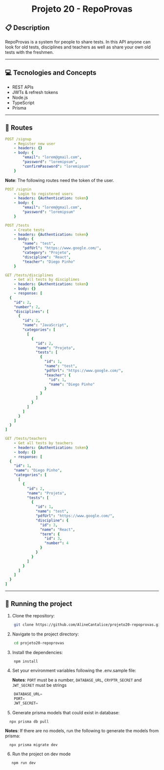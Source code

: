 # <p align = "center"> Projeto 20 - RepoProvas </p>

##  :clipboard: Description

RepoProvas is a system for people to share tests. In this API anyone can look for old tests, disciplines and teachers as well as share your own old tests with the freshmen.

***

## :computer:	 Tecnologies and Concepts

- REST APIs
- JWTs & refresh tokens
- Node.js
- TypeScript
- Prisma

***

## :rocket: Routes

```yml
POST /signup
    - Register new user
    - headers: {}
    - body: {
        "email": "lorem@gmail.com",
        "password": "loremipsum",
        "confirmPassword": "loremipsum"
    }
```

**Note**: The following routes need the token of the user.
    
```yml 
POST /signin
    - Login to registered users
    - headers: {Authentication: token}
    - body: {
        "email": "lorem@gmail.com",
        "password": "loremipsum"
    }
```

```yml 
POST /tests
    - Create tests
    - headers: {Authentication: token}
    - body: {
        "name": "test",
        "pdfUrl": "https://www.google.com/",
        "category": "Projeto",
        "discipline": "React",
        "teacher": "Diego Pinho"
    }
```

```yml 
GET /tests/disciplines
    - Get all tests by disciplines
    - headers: {Authentication: token}
    - body: {}
    - response: [
  {
    "id": 2,
    "number": 2,
    "disciplines": [
      {
        "id": 2,
        "name": "JavaScript",
        "categories": [
          [
            {
              "id": 2,
              "name": "Projeto",
              "tests": [
                {
                  "id": 1,
                  "name": "test",
                  "pdfUrl": "https://www.google.com/",
                  "teacher": {
                    "id": 1,
                    "name": "Diego Pinho"
                  }
                }
              ]
            }
          ]
        ]
      }
    ]
  }
]
```

```yml
GET /tests/teachers
    - Get all tests by teachers
    - headers: {Authentication: token}
    - body: {}
    - response: [
  {
    "id": 1,
    "name": "Diego Pinho",
    "categories": [
      [
        {
          "id": 2,
          "name": "Projeto",
          "tests": [
            {
              "id": 1,
              "name": "test",
              "pdfUrl": "https://www.google.com/",
              "discipline": {
                "id": 3,
                "name": "React",
                "term": {
                  "id": 3,
                  "number": 4
                }
              }
            }
          ]
        }
      ]
    ]
  }
]
```
   
***

## 🏁 Running the project

1. Clone the repository:

```bash
    git clone https://github.com/AlineCantalice/projeto20-repoprovas.git
```
2. Navigate to the project directory:
    
```bash
    cd projeto20-repoprovas
```
3. Install the dependencies:
    
```bash
    npm install
```
4. Set your environment variables following the .env.sample file:

   **Notes**: `PORT` must be a number, `DATABASE_URL`, `CRYPTR_SECRET` and `JWT_SECRET` must be strings

```ts
    DATABASE_URL=
    PORT=
    JWT_SECRET=
```
5. Generate prisma models that could exist in database:

```
  npx prisma db pull
```
  **Notes**: If there are no models, run the following to generate the models from prisma:
```
  npx prisma migrate dev
```

6. Run the project on dev mode

```bash
   npm run dev
```
